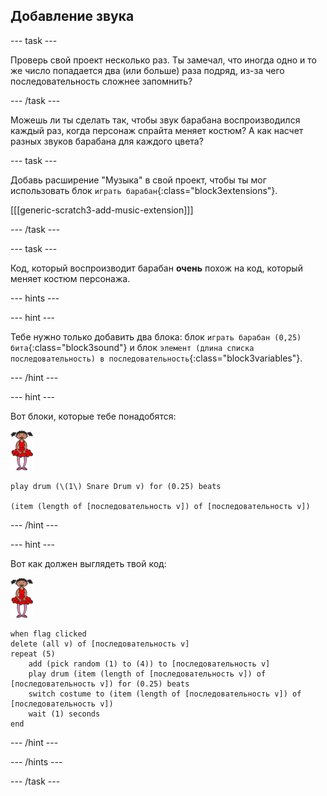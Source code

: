 ## Добавление звука

--- task ---

Проверь свой проект несколько раз. Ты замечал, что иногда одно и то же число попадается два (или больше) раза подряд, из-за чего последовательность сложнее запомнить?

--- /task ---

Можешь ли ты сделать так, чтобы звук барабана воспроизводился каждый раз, когда персонаж спрайта меняет костюм? А как насчет разных звуков барабана для каждого цвета?

--- task ---

Добавь расширение "Музыка" в свой проект, чтобы ты мог использовать блок `играть барабан`{:class="block3extensions"}.

[[[generic-scratch3-add-music-extension]]]

--- /task ---

--- task ---

Код, который воспроизводит барабан **очень** похож на код, который меняет костюм персонажа.

--- hints ---


--- hint ---

Тебе нужно только добавить два блока: блок `играть барабан (0,25) бита`{:class="block3sound"} и блок `элемент (длина списка последовательность) в последовательность`{:class="block3variables"}.

--- /hint ---

--- hint ---

Вот блоки, которые тебе понадобятся:

![балерина](images/ballerina.png)

```blocks3
play drum (\(1\) Snare Drum v) for (0.25) beats

(item (length of [последовательность v]) of [последовательность v])
```

--- /hint ---

--- hint ---

Вот как должен выглядеть твой код:

![балерина](images/ballerina.png)

```blocks3
when flag clicked
delete (all v) of [последовательность v]
repeat (5)
	add (pick random (1) to (4)) to [последовательность v]
    play drum (item (length of [последовательность v]) of [последовательность v]) for (0.25) beats
    switch costume to (item (length of [последовательность v]) of [последовательность v])
    wait (1) seconds
end
```

--- /hint ---

--- /hints ---

--- /task ---